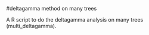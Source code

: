#deltagamma method on many trees

A R script to do the deltagamma analysis on many trees (multi_deltagamma).

